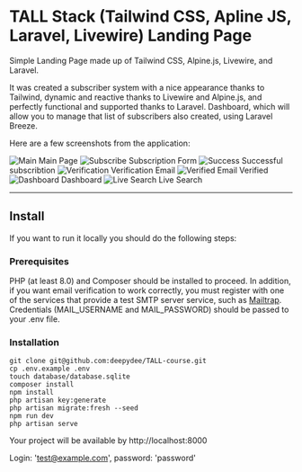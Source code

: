 # TALL Stack (Tailwind CSS, Apline JS, Laravel, Livewire) Landing Page

Simple Landing Page made up of Tailwind CSS, Alpine.js, Livewire, and Laravel.

It was created a subscriber system with a nice appearance thanks to Tailwind, dynamic and reactive thanks to Livewire and Alpine.js, and perfectly functional and supported thanks to Laravel. Dashboard, which will allow you to manage that list of subscribers also created, using Laravel Breeze.

Here are a few screenshots from the application:

![Main](./screenshots/tall_main.png)
Main Page
![Subscribe](./screenshots/subscribe.png)
Subscription Form
![Success](./screenshots/successfull%20subscription.png)
Successful subscribtion
![Verification](./screenshots/verify.png)
Verification Email
![Verified](./screenshots/verified.png)
Email Verified
![Dashboard](./screenshots/dashboard.png)
Dashboard
![Live Search](./screenshots/live-search.png)
Live Search

---
## Install

If you want to run it locally you should do the following steps:

### Prerequisites

PHP (at least 8.0) and Composer should be installed to proceed. In addition, if you want email verification to work correctly, you must register with one of the services that provide a test SMTP server service, such as [Mailtrap](https://mailtrap.io/). Credentials (MAIL_USERNAME and MAIL_PASSWORD) should be passed to your .env file.

### Installation
    git clone git@github.com:deepydee/TALL-course.git
    cp .env.example .env
    touch database/database.sqlite
    composer install
    npm install
    php artisan key:generate
    php artisan migrate:fresh --seed
    npm run dev
    php artisan serve

Your project will be available by http://localhost:8000

Login: 'test@example.com', password: 'password'
